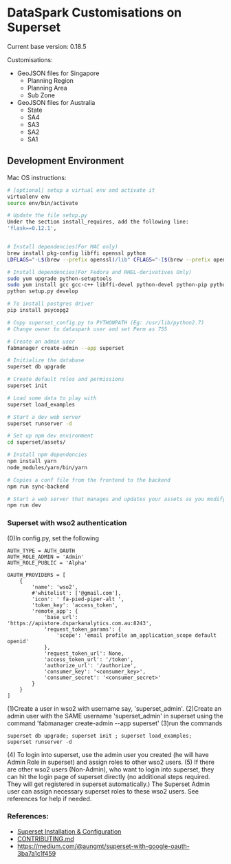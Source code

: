 # DataSpark Customisations on Superset

Current base version: 0.18.5

Customisations:

* GeoJSON files for Singapore
    * Planning Region
    * Planning Area
    * Sub Zone
* GeoJSON files for Australia
    * State
    * SA4
    * SA3
    * SA2
    * SA1

## Development Environment

Mac OS instructions:

```bash
# [optional] setup a virtual env and activate it
virtualenv env
source env/bin/activate

# Update the file setup.py
Under the section install_requires, add the following line:
'flask==0.12.1',


# Install dependencies(For MAC only)
brew install pkg-config libffi openssl python
LDFLAGS="-L$(brew --prefix openssl)/lib" CFLAGS="-I$(brew --prefix openssl)/include" python setup.py develop

# Install dependencies(For Fedora and RHEL-derivatives Only)
sudo yum upgrade python-setuptools
sudo yum install gcc gcc-c++ libffi-devel python-devel python-pip python-wheel openssl-devel libsasl2-devel openldap-devel
python setup.py develop

# To install postgres driver
pip install psycopg2

# Copy superset_config.py to PYTHONPATH (Eg: /usr/lib/python2.7)
# Change owner to dataspark user and set Perm as 755

# Create an admin user
fabmanager create-admin --app superset

# Initialize the database
superset db upgrade

# Create default roles and permissions
superset init

# Load some data to play with
superset load_examples

# Start a dev web server
superset runserver -d

# Set up npm dev environment
cd superset/assets/

# Install npm dependencies
npm install yarn
node_modules/yarn/bin/yarn

# Copies a conf file from the frontend to the backend
npm run sync-backend

# Start a web server that manages and updates your assets as you modify them
npm run dev
```


### Superset with wso2 authentication

(0)In config.py, set the following
```
AUTH_TYPE = AUTH_OAUTH
AUTH_ROLE_ADMIN = 'Admin'
AUTH_ROLE_PUBLIC = 'Alpha'

OAUTH_PROVIDERS = [
    {
        'name': 'wso2',
        #'whitelist': ['@gmail.com'],
        'icon': ' fa-pied-piper-alt ',
        'token_key': 'access_token',
        'remote_app': {
            'base_url': 'https://apistore.dsparkanalytics.com.au:8243',
            'request_token_params': {
                'scope': 'email profile am_application_scope default openid'
            },
            'request_token_url': None,
            'access_token_url': '/token',
            'authorize_url': '/authorize',
            'consumer_key': '<consumer_key>',
            'consumer_secret': '<consumer_secret>'
        }
    }
]
```
(1)Create a user in wso2 with username say, 'superset_admin'.
(2)Create an admin user with the SAME username 'superset_admin' in superset using the command 'fabmanager create-admin --app superset'
(3)run the commands

```
superset db upgrade; superset init ; superset load_examples;
superset runserver -d
```

 
(4) To login into superset, use the admin user you created (he will have Admin Role in superset) and assign roles to other wso2 users.
(5) If there are other wso2 users (Non-Admin), who want to login into superset, 
they can hit the login page of superset directly (no additional steps required. They will get registered in superset automatically.)
The Superset Admin user can assign necessary superset roles to these wso2 users.
See references for help if needed.

### References:

* [Superset Installation & Configuration](https://superset.incubator.apache.org/installation.html)
* [CONTRIBUTING.md](CONTRIBUTING.md)
* https://medium.com/@aungmt/superset-with-google-oauth-3ba7a1c1f459
